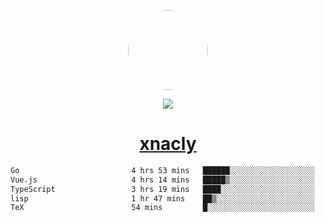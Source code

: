 <p align="center">
  <img style="border-radius: 100px" width="128" height="128" src="https://avatars.githubusercontent.com/u/47723417?v=4"/>
</p>
<p align="center">
  <img src="https://komarev.com/ghpvc/?username=xnacly&&style=flat-square"/>
</p>

<h1 align="center"><a href="https://xnacly.me"> xnacly</a> </h1>

<!--START_SECTION:waka-->

```txt
Go                         4 hrs 53 mins   ██████░░░░░░░░░░░░░░░░░░░   24.19 %
Vue.js                     4 hrs 14 mins   █████▒░░░░░░░░░░░░░░░░░░░   20.99 %
TypeScript                 3 hrs 19 mins   ████░░░░░░░░░░░░░░░░░░░░░   16.46 %
lisp                       1 hr 47 mins    ██▒░░░░░░░░░░░░░░░░░░░░░░   08.85 %
TeX                        54 mins         █░░░░░░░░░░░░░░░░░░░░░░░░   04.46 %
```

<!--END_SECTION:waka-->
